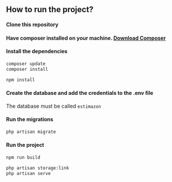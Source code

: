 
## How to run the project?

#### Clone this repository

#### Have composer installed on your machine. [Download Composer](https://getcomposer.org/download/)

#### Install the dependencies

```bash
composer update
composer install

npm install
```

#### Create the database and add the credentials to the .env file

The database must be called `estimazon`

#### Run the migrations

```bash
php artisan migrate
```

#### Run the project

```bash
npm run build

php artisan storage:link
php artisan serve
```
